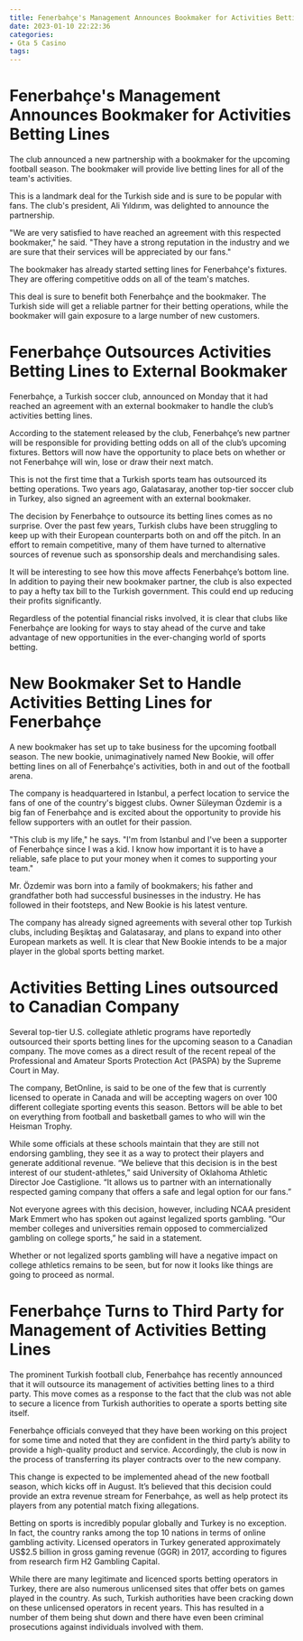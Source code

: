 ```yaml
---
title: Fenerbahçe's Management Announces Bookmaker for Activities Betting Lines 
date: 2023-01-10 22:22:36
categories:
- Gta 5 Casino
tags:
---
```



#  Fenerbahçe's Management Announces Bookmaker for Activities Betting Lines 


The club announced a new partnership with a bookmaker for the upcoming football season. The bookmaker will provide live betting lines for all of the team's activities.

This is a landmark deal for the Turkish side and is sure to be popular with fans. The club's president, Ali Yıldırım, was delighted to announce the partnership.

"We are very satisfied to have reached an agreement with this respected bookmaker," he said. "They have a strong reputation in the industry and we are sure that their services will be appreciated by our fans."

The bookmaker has already started setting lines for Fenerbahçe's fixtures. They are offering competitive odds on all of the team's matches.

This deal is sure to benefit both Fenerbahçe and the bookmaker. The Turkish side will get a reliable partner for their betting operations, while the bookmaker will gain exposure to a large number of new customers.

#  Fenerbahçe Outsources Activities Betting Lines to External Bookmaker 

Fenerbahçe, a Turkish soccer club, announced on Monday that it had reached an agreement with an external bookmaker to handle the club’s activities betting lines. 

According to the statement released by the club, Fenerbahçe’s new partner will be responsible for providing betting odds on all of the club’s upcoming fixtures. Bettors will now have the opportunity to place bets on whether or not Fenerbahçe will win, lose or draw their next match. 

This is not the first time that a Turkish sports team has outsourced its betting operations. Two years ago, Galatasaray, another top-tier soccer club in Turkey, also signed an agreement with an external bookmaker. 

The decision by Fenerbahçe to outsource its betting lines comes as no surprise. Over the past few years, Turkish clubs have been struggling to keep up with their European counterparts both on and off the pitch. In an effort to remain competitive, many of them have turned to alternative sources of revenue such as sponsorship deals and merchandising sales. 

It will be interesting to see how this move affects Fenerbahçe’s bottom line. In addition to paying their new bookmaker partner, the club is also expected to pay a hefty tax bill to the Turkish government. This could end up reducing their profits significantly. 

Regardless of the potential financial risks involved, it is clear that clubs like Fenerbahçe are looking for ways to stay ahead of the curve and take advantage of new opportunities in the ever-changing world of sports betting.

#  New Bookmaker Set to Handle Activities Betting Lines for Fenerbahçe 
A new bookmaker has set up to take business for the upcoming football season. The new bookie, unimaginatively named New Bookie, will offer betting lines on all of Fenerbahçe's activities, both in and out of the football arena. 

The company is headquartered in Istanbul, a perfect location to service the fans of one of the country's biggest clubs. Owner Süleyman Özdemir is a big fan of Fenerbahçe and is excited about the opportunity to provide his fellow supporters with an outlet for their passion.

"This club is my life," he says. "I'm from Istanbul and I've been a supporter of Fenerbahçe since I was a kid. I know how important it is to have a reliable, safe place to put your money when it comes to supporting your team."

Mr. Özdemir was born into a family of bookmakers; his father and grandfather both had successful businesses in the industry. He has followed in their footsteps, and New Bookie is his latest venture.

The company has already signed agreements with several other top Turkish clubs, including Beşiktaş and Galatasaray, and plans to expand into other European markets as well. It is clear that New Bookie intends to be a major player in the global sports betting market.

#  Activities Betting Lines outsourced to Canadian Company 

Several top-tier U.S. collegiate athletic programs have reportedly outsourced their sports betting lines for the upcoming season to a Canadian company. The move comes as a direct result of the recent repeal of the Professional and Amateur Sports Protection Act (PASPA) by the Supreme Court in May. 

The company, BetOnline, is said to be one of the few that is currently licensed to operate in Canada and will be accepting wagers on over 100 different collegiate sporting events this season. Bettors will be able to bet on everything from football and basketball games to who will win the Heisman Trophy. 

While some officials at these schools maintain that they are still not endorsing gambling, they see it as a way to protect their players and generate additional revenue. “We believe that this decision is in the best interest of our student-athletes,” said University of Oklahoma Athletic Director Joe Castiglione. “It allows us to partner with an internationally respected gaming company that offers a safe and legal option for our fans.” 

Not everyone agrees with this decision, however, including NCAA president Mark Emmert who has spoken out against legalized sports gambling. “Our member colleges and universities remain opposed to commercialized gambling on college sports,” he said in a statement. 

Whether or not legalized sports gambling will have a negative impact on college athletics remains to be seen, but for now it looks like things are going to proceed as normal.

#  Fenerbahçe Turns to Third Party for Management of Activities Betting Lines

The prominent Turkish football club, Fenerbahçe has recently announced that it will outsource its management of activities betting lines to a third party. This move comes as a response to the fact that the club was not able to secure a licence from Turkish authorities to operate a sports betting site itself.

Fenerbahçe officials conveyed that they have been working on this project for some time and noted that they are confident in the third party’s ability to provide a high-quality product and service. Accordingly, the club is now in the process of transferring its player contracts over to the new company.

This change is expected to be implemented ahead of the new football season, which kicks off in August. It’s believed that this decision could provide an extra revenue stream for Fenerbahçe, as well as help protect its players from any potential match fixing allegations.

Betting on sports is incredibly popular globally and Turkey is no exception. In fact, the country ranks among the top 10 nations in terms of online gambling activity. Licensed operators in Turkey generated approximately US$2.5 billion in gross gaming revenue (GGR) in 2017, according to figures from research firm H2 Gambling Capital.

While there are many legitimate and licenced sports betting operators in Turkey, there are also numerous unlicensed sites that offer bets on games played in the country. As such, Turkish authorities have been cracking down on these unlicensed operators in recent years. This has resulted in a number of them being shut down and there have even been criminal prosecutions against individuals involved with them.